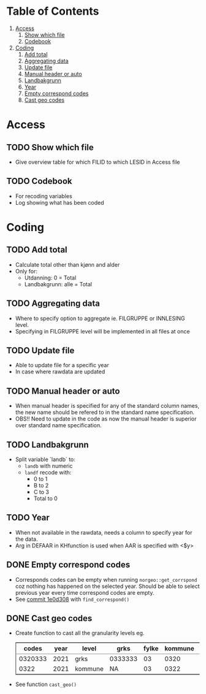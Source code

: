 
# Table of Contents

1.  [Access](#org82ada2a)
    1.  [Show which file](#org2e0dd0d)
    2.  [Codebook](#org099db7f)
2.  [Coding](#orgcf7826a)
    1.  [Add total](#orge09bb48)
    2.  [Aggregating data](#orgc9b3954)
    3.  [Update file](#org7109bac)
    4.  [Manual header or auto](#org06d5bad)
    5.  [Landbakgrunn](#orgb3e3760)
    6.  [Year](#org6914c98)
    7.  [Empty correspond codes](#orgeb73910)
    8.  [Cast geo codes](#orgc4031db)



<a id="org82ada2a"></a>

# Access


<a id="org2e0dd0d"></a>

## TODO Show which file

-   Give overview table for which FILID to which LESID in Access file


<a id="org099db7f"></a>

## TODO Codebook

-   For recoding variables
-   Log showing what has been coded


<a id="orgcf7826a"></a>

# Coding


<a id="orge09bb48"></a>

## TODO Add total

-   Calculate total other than kjønn and alder
-   Only for:
    -   Utdanning: 0 = Total
    -   Landbakgrunn: alle = Total


<a id="orgc9b3954"></a>

## TODO Aggregating data

-   Where to specify option to aggregate ie. FILGRUPPE or INNLESING level.
-   Specifying in FILGRUPPE level will be implemented in all files at once


<a id="org7109bac"></a>

## TODO Update file

-   Able to update file for a specific year
-   In case where rawdata are updated


<a id="org06d5bad"></a>

## TODO Manual header or auto

-   When manual header is specified for any of the standard column names, the new
    name should be refered to in the standard name specification.
-   OBS!! Need to update in the code as now the manual header is superior over
    standard name specification.


<a id="orgb3e3760"></a>

## TODO Landbakgrunn

-   Split variable \`landb\` to:
    -   `landb` with numeric
    -   `landf` recode with:
        -   0 to 1
        -   B to 2
        -   C to 3
        -   Total to 0


<a id="org6914c98"></a>

## TODO Year

-   When not available in the rawdata, needs a column to specify year for the
    data.
-   Arg in DEFAAR in KHfunction is used when AAR is specified with <$y>


<a id="orgeb73910"></a>

## DONE Empty correspond codes

-   Corresponds codes can be empty when running `norgeo::get_corrspond` coz
    nothing has happened on the selected year. Should be able to select previous
    year every time correspond codes are empty.
-   See [commit 1e0d308](https://github.com/helseprofil/database/commit/1e0d308fa9762b5d5384282ad9ce6d89c2f5e9f4) with `find_correspond()`


<a id="orgc4031db"></a>

## DONE Cast geo codes

-   Create function to cast all the granularity levels eg.
    
    <table border="2" cellspacing="0" cellpadding="6" rules="groups" frame="hsides">
    
    
    <colgroup>
    <col  class="org-right" />
    
    <col  class="org-right" />
    
    <col  class="org-left" />
    
    <col  class="org-left" />
    
    <col  class="org-right" />
    
    <col  class="org-right" />
    
    <col  class="org-left" />
    
    <col  class="org-left" />
    </colgroup>
    <thead>
    <tr>
    <th scope="col" class="org-right">codes</th>
    <th scope="col" class="org-right">year</th>
    <th scope="col" class="org-left">level</th>
    <th scope="col" class="org-left">grks</th>
    <th scope="col" class="org-right">fylke</th>
    <th scope="col" class="org-right">kommune</th>
    <th scope="col" class="org-left">bydel</th>
    <th scope="col" class="org-left">etc</th>
    </tr>
    </thead>
    
    <tbody>
    <tr>
    <td class="org-right">0320333</td>
    <td class="org-right">2021</td>
    <td class="org-left">grks</td>
    <td class="org-left">0333333</td>
    <td class="org-right">03</td>
    <td class="org-right">0320</td>
    <td class="org-left">032141</td>
    <td class="org-left">xx</td>
    </tr>
    
    
    <tr>
    <td class="org-right">0322</td>
    <td class="org-right">2021</td>
    <td class="org-left">kommune</td>
    <td class="org-left">NA</td>
    <td class="org-right">03</td>
    <td class="org-right">0322</td>
    <td class="org-left">NA</td>
    <td class="org-left">xx</td>
    </tr>
    </tbody>
    </table>
-   See function `cast_geo()`

